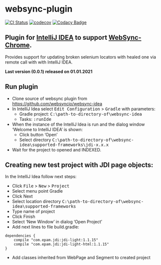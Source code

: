websync-plugin
======================

[![CI Status](https://travis-ci.org/websyncio/websync-idea.svg?branch=master)](https://travis-ci.org/websyncio/websync-idea)
[![codecov](https://codecov.io/gh/websyncio/websync-idea/branch/master/graph/badge.svg)](https://codecov.io/gh/websyncio/websync-idea)
[![Codacy Badge](https://api.codacy.com/project/badge/Grade/86d6d10008844a7ca3e89984a309f241)](https://app.codacy.com/gh/websyncio/websync-idea?utm_source=github.com&utm_medium=referral&utm_content=websyncio/websync-idea&utm_campaign=Badge_Grade_Dashboard)


## Plugin for [IntelliJ IDEA](http://plugins.jetbrains.com/plugin/13171-locator-updater) to support [WebSync-Chrome](https://github.com/websyncio/websync-chrome). ##

Provides support for updating broken selenium locators with healed one via remote call with with IntelliJ IDEA.

**Last version (0.0.1) released on 01.01.2021**
    
## Run plugin

- Clone source of websync plugin from https://github.com/websyncio/websync-idea 
- In IntelliJ Idea select <kbd>Edit Configuration</kbd> > <kbd>Gradle</kbd> with parameters:
    - Gradle project: <kbd>C:\path-to-directory-of\websync-idea</kbd>
    - Tasks: <kbd>:runIde</kbd>
- When the instance of the IntelliJ Idea is run and the dialog window ‘Welcome to IntelliJ IDEA’ is shown:
    - Click button ‘Open’
    - Select directory <kbd>C:\path-to-directory-of\websync-idea\supported-frameworks\jdi-x.x.x</kbd>
- Wait for the project to opened and INDEXED.

## Creating new test project with JDI page objects:

In the IntelliJ Idea follow next steps: 
- Click <kbd>File</kbd> > <kbd>New</kbd> > <kbd>Project</kbd>
- Select menu point Gradle 
- Click Next 
- Select location directory <kbd>C:\path-to-directory-of\websync-idea\supported-frameworks</kbd> 
- Type name of project 
- Click Finish 
- Select ‘New Window’ in dialog ‘Open Project’ 
- Add next lines to file build.gradle: 
````
dependencies { 
    compile "com.epam.jdi:jdi-light:1.1.15" 
    compile "com.epam.jdi:jdi-light-html:1.1.15" 
} 
````
- Add classes inherited from WebPage and Segment to created project
